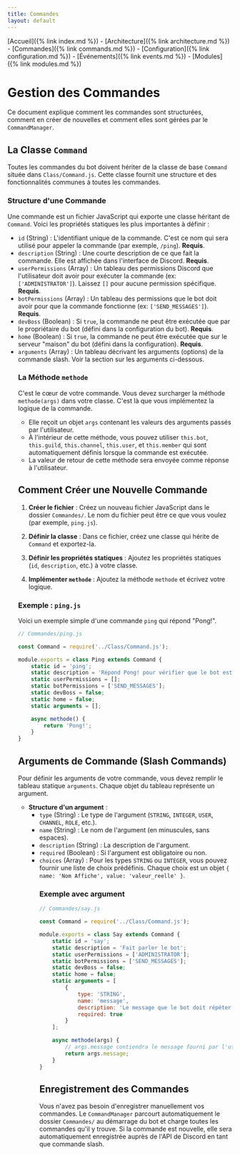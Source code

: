 ```yaml
---
title: Commandes
layout: default
---
```

[Accueil]({% link index.md %}) - [Architecture]({% link architecture.md %}) - [Commandes]({% link commands.md %}) - [Configuration]({% link configuration.md %}) - [Événements]({% link events.md %}) - [Modules]({% link modules.md %})

# Gestion des Commandes

Ce document explique comment les commandes sont structurées, comment en créer de nouvelles et comment elles sont gérées par le `CommandManager`.

## La Classe `Command`

Toutes les commandes du bot doivent hériter de la classe de base `Command` située dans `Class/Command.js`. Cette classe fournit une structure et des fonctionnalités communes à toutes les commandes.

### Structure d'une Commande

Une commande est un fichier JavaScript qui exporte une classe héritant de `Command`. Voici les propriétés statiques les plus importantes à définir :

-   `id` (String) : L'identifiant unique de la commande. C'est ce nom qui sera utilisé pour appeler la commande (par exemple, `/ping`). **Requis**.
-   `description` (String) : Une courte description de ce que fait la commande. Elle est affichée dans l'interface de Discord. **Requis**.
-   `userPermissions` (Array<String>) : Un tableau des permissions Discord que l'utilisateur doit avoir pour exécuter la commande (ex: `['ADMINISTRATOR']`). Laissez `[]` pour aucune permission spécifique. **Requis**.
-   `botPermissions` (Array<String>) : Un tableau des permissions que le bot doit avoir pour que la commande fonctionne (ex: `['SEND_MESSAGES']`). **Requis**.
-   `devBoss` (Boolean) : Si `true`, la commande ne peut être exécutée que par le propriétaire du bot (défini dans la configuration du bot). **Requis**.
-   `home` (Boolean) : Si `true`, la commande ne peut être exécutée que sur le serveur "maison" du bot (défini dans la configuration). **Requis**.
-   `arguments` (Array<Object>) : Un tableau décrivant les arguments (options) de la commande slash. Voir la section sur les arguments ci-dessous.

### La Méthode `methode`

C'est le cœur de votre commande. Vous devez surcharger la méthode `methode(args)` dans votre classe. C'est là que vous implémentez la logique de la commande.

-   Elle reçoit un objet `args` contenant les valeurs des arguments passés par l'utilisateur.
-   À l'intérieur de cette méthode, vous pouvez utiliser `this.bot`, `this.guild`, `this.channel`, `this.user`, et `this.member` qui sont automatiquement définis lorsque la commande est exécutée.
-   La valeur de retour de cette méthode sera envoyée comme réponse à l'utilisateur.

## Comment Créer une Nouvelle Commande

1.  **Créer le fichier** : Créez un nouveau fichier JavaScript dans le dossier `Commandes/`. Le nom du fichier peut être ce que vous voulez (par exemple, `ping.js`).

2.  **Définir la classe** : Dans ce fichier, créez une classe qui hérite de `Command` et exportez-la.

3.  **Définir les propriétés statiques** : Ajoutez les propriétés statiques (`id`, `description`, etc.) à votre classe.

4.  **Implémenter `methode`** : Ajoutez la méthode `methode` et écrivez votre logique.

### Exemple : `ping.js`

Voici un exemple simple d'une commande `ping` qui répond "Pong!".

```javascript
// Commandes/ping.js

const Command = require('../Class/Command.js');

module.exports = class Ping extends Command {
    static id = 'ping';
    static description = 'Répond Pong! pour vérifier que le bot est en ligne';
    static userPermissions = [];
    static botPermissions = ['SEND_MESSAGES'];
    static devBoss = false;
    static home = false;
    static arguments = [];

    async methode() {
        return 'Pong!';
    }
}
```

## Arguments de Commande (Slash Commands)

Pour définir les arguments de votre commande, vous devez remplir le tableau statique `arguments`. Chaque objet du tableau représente un argument.

-   **Structure d'un argument** :
    -   `type` (String) : Le type de l'argument (`STRING`, `INTEGER`, `USER`, `CHANNEL`, `ROLE`, etc.).
    -   `name` (String) : Le nom de l'argument (en minuscules, sans espaces).
    -   `description` (String) : La description de l'argument.
    -   `required` (Boolean) : Si l'argument est obligatoire ou non.
    -   `choices` (Array<Object>) : Pour les types `STRING` ou `INTEGER`, vous pouvez fournir une liste de choix prédéfinis. Chaque choix est un objet `{ name: 'Nom Affiche', value: 'valeur_reelle' }`.

### Exemple avec argument

```javascript
// Commandes/say.js

const Command = require('../Class/Command.js');

module.exports = class Say extends Command {
    static id = 'say';
    static description = 'Fait parler le bot';
    static userPermissions = ['ADMINISTRATOR'];
    static botPermissions = ['SEND_MESSAGES'];
    static devBoss = false;
    static home = false;
    static arguments = [
        {
            type: 'STRING',
            name: 'message',
            description: 'Le message que le bot doit répéter',
            required: true
        }
    ];

    async methode(args) {
        // args.message contiendra le message fourni par l'utilisateur
        return args.message;
    }
}
```

## Enregistrement des Commandes

Vous n'avez pas besoin d'enregistrer manuellement vos commandes. Le `CommandManager` parcourt automatiquement le dossier `Commandes/` au démarrage du bot et charge toutes les commandes qu'il y trouve. Si la commande est nouvelle, elle sera automatiquement enregistrée auprès de l'API de Discord en tant que commande slash.
